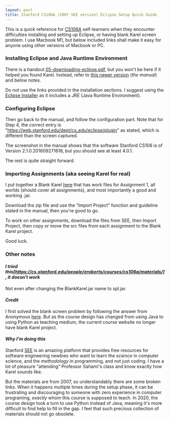 ```yaml
---
layout: post
title: Stanford CS106A (2007 SEE version) Eclipse Setup Quick Guide
---
```


This is a quick reference for [CS106A](https://see.stanford.edu/Course/CS106A) self-learners when they encounter difficulties installing and setting up Eclipse, or having blank Karel screen problem. I use Macbook M1, but below included links shall make it easy for anyone using other versions of Macbook or PC.

### Installing Eclipse and Java Runtime Environment

There is a handout [05-downloading-eclipse.pdf](https://see.stanford.edu/materials/icspmcs106a/05-downloading-eclipse.pdf), but you won't be here if it helped you found Karel. Instead, refer to [this newer version](https://web.stanford.edu/dept/cs_edu/eclipse/) (*the manual*) and below notes.

Do not use the links provided in the installation sections. I suggest using the [Eclipse Installer](https://www.eclipse.org/downloads/) as it includes a JRE (Java Runtime Environment).

### Configuring Eclipse

Then go back to the manual, and follow the configuration part. Note that for Step 4, the correct entry is "https://web.stanford.edu/dept/cs_edu/eclipse/plugin" as stated, which is different than the screen captured.

The screenshot in the manual shows that the software Stanford CS106 is of Version 2.1.0.201609271618, but you should see at least 4.0.1.

The rest is quite straight forward.

### Importing Assignments (aka seeing Karel for real)

I put together a Blank Karel [here](https://drive.google.com/file/d/1cv1tH6tL5Zg6yAPNx11ETCnMb2bZLXv6/view?usp=sharing) that has work files for Assignment 1, all worlds (should cover all assignments), and most importantly a good and working .jar.

Download the zip file and use the "Import Project" function and guideline stated in the manual, then you're good to go.

To work on other assignments, download the files from SEE, then Import Project, then copy or move the src files from each assignment to the Blank Karel project.

Good luck.

### Other notes

#### *I tried this[https://cs.stanford.edu/people/eroberts/courses/cs106a/materials/], it doesn't work*

Not even after changing the BlankKarel.jar name to spl.jar.

#### *Credit*

I first solved the blank screen problem by following the answer from Anonymous [here](https://stackoverflow.com/questions/43929424/karel-screen-is-blank-when-trying-to-run-in-eclipse-on-mac). But as the course design has changed from using Java to using Python as teaching medium, the current course website no longer have blank Karel project.

#### *Why I'm doing this*

Stanford [SEE](https://see.stanford.edu) is an amazing platform that provides free resources for software engineering newbies who want to learn the *science* in computer science, and the *methodology* in programming, and not just coding. I have a lot of pleasure "attending" Professor Sahami's class and know exactly how Karel sounds like.

But the materials are from 2007, so understandably there are some broken links. When it happens multiple times during the setup phase, it can be frustrating and discouraging to someone with zero experience in computer programing, *exactly* whom this course is supposed to teach. In 2020, the course design took a turn to use Python instead of Java, meaning it's more difficult to find help to fill in the gap. I feel that such precious collection of materials should not go obsolete.

